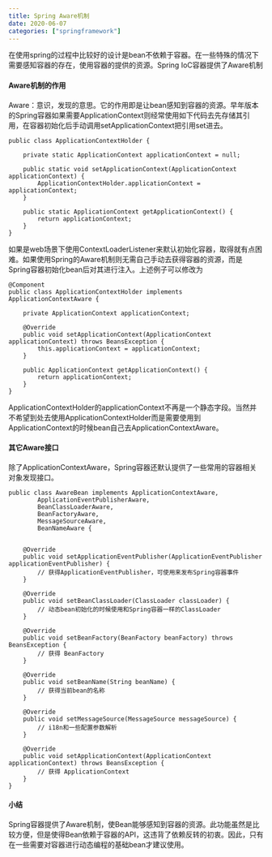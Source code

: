```yaml
---
title: Spring Aware机制
date: 2020-06-07
categories: ["springframework"]
---
```


在使用spring的过程中比较好的设计是bean不依赖于容器。在一些特殊的情况下需要感知容器的存在，使用容器的提供的资源。Spring IoC容器提供了Aware机制<!--more-->

#### Aware机制的作用

Aware：意识，发现的意思。它的作用即是让bean感知到容器的资源。早年版本的Spring容器如果需要ApplicationContext则经常使用如下代码去先存储其引用，在容器初始化后手动调用setApplicationContext把引用set进去。

```
public class ApplicationContextHolder {

    private static ApplicationContext applicationContext = null;

    public static void setApplicationContext(ApplicationContext applicationContext) {
        ApplicationContextHolder.applicationContext = applicationContext;
    }

    public static ApplicationContext getApplicationContext() {
        return applicationContext;
    }
}
```

如果是web场景下使用ContextLoaderListener来默认初始化容器，取得就有点困难。如果使用Spring的Aware机制则无需自己手动去获得容器的资源，而是Spring容器初始化bean后对其进行注入。上述例子可以修改为

```
@Component
public class ApplicationContextHolder implements ApplicationContextAware {

    private ApplicationContext applicationContext;

    @Override
    public void setApplicationContext(ApplicationContext applicationContext) throws BeansException {
        this.applicationContext = applicationContext;
    }

    public ApplicationContext getApplicationContext() {
        return applicationContext;
    }
}
```

ApplicationContextHolder的applicationContext不再是一个静态字段。当然并不希望到处去使用ApplicationContextHolder而是需要使用到ApplicationContext的时候bean自己去ApplicationContextAware。

#### 其它Aware接口

除了ApplicationContextAware，Spring容器还默认提供了一些常用的容器相关对象发现接口。

```
public class AwareBean implements ApplicationContextAware, 
        ApplicationEventPublisherAware, 
        BeanClassLoaderAware, 
        BeanFactoryAware, 
        MessageSourceAware, 
        BeanNameAware {


    @Override
    public void setApplicationEventPublisher(ApplicationEventPublisher applicationEventPublisher) {
		// 获得ApplicationEventPublisher，可使用来发布Spring容器事件
    }

    @Override
    public void setBeanClassLoader(ClassLoader classLoader) {
		// 动态bean初始化的时候使用和Spring容器一样的ClassLoader
    }

    @Override
    public void setBeanFactory(BeanFactory beanFactory) throws BeansException {
		// 获得 BeanFactory
    }

    @Override
    public void setBeanName(String beanName) {
		// 获得当前bean的名称
    }

    @Override
    public void setMessageSource(MessageSource messageSource) {
		// i18n和一些配置参数解析
    }

    @Override
    public void setApplicationContext(ApplicationContext applicationContext) throws BeansException {
		// 获得 ApplicationContext
    }
}
```

#### 小结

Spring容器提供了Aware机制，使Bean能够感知到容器的资源。此功能虽然是比较方便，但是使得Bean依赖于容器的API，这违背了依赖反转的初衷。因此，只有在一些需要对容器进行动态编程的基础bean才建议使用。